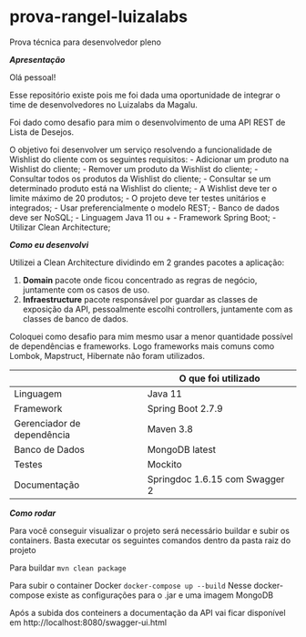 # prova-rangel-luizalabs
 Prova técnica para desenvolvedor pleno
 
***Apresentação***
 
Olá pessoal!
 
Esse repositório existe pois me foi dada uma oportunidade de integrar o time de desenvolvedores no Luizalabs da Magalu.
 
Foi dado como desafio para mim o desenvolvimento de uma API REST de Lista de Desejos.
 
O objetivo foi desenvolver um serviço resolvendo a funcionalidade de Wishlist do cliente com os seguintes requisitos:
	- Adicionar um produto na Wishlist do cliente;
	- Remover um produto da Wishlist do cliente;
	- Consultar todos os produtos da Wishlist do cliente;
	- Consultar se um determinado produto está na Wishlist do cliente;
	- A Wishlist deve ter o limite máximo de 20 produtos;
	- O projeto deve ter testes unitários e integrados;
	- Usar preferencialmente o modelo REST;
	- Banco de dados deve ser NoSQL;
	- Linguagem Java 11 ou +
	- Framework Spring Boot;
	- Utilizar Clean Architecture;
	
 
***Como eu desenvolvi***

Utilizei a Clean Architecture dividindo em 2 grandes pacotes a aplicação:

1. **Domain** pacote onde ficou concentrado as regras de negócio, juntamente com os casos de uso.
2. **Infraestructure** pacote responsável por guardar as classes de exposição da API, pessoalmente escolhi controllers, juntamente com as classes de banco de dados.


Coloquei como desafio para mim mesmo usar a menor quantidade possível de dependências e frameworks.
Logo frameworks mais comuns como Lombok, Mapstruct, Hibernate não foram utilizados.

|   | O que foi utilizado |
| ------------- | ------------- |
| Linguagem  | Java 11  |
| Framework | Spring Boot 2.7.9  |
| Gerenciador de dependência | Maven 3.8 |
| Banco de Dados | MongoDB latest |
| Testes | Mockito |
| Documentação | Springdoc 1.6.15 com Swagger 2 |


 
 
***Como rodar***

Para você conseguir visualizar o projeto será necessário buildar e subir os containers.
Basta executar os seguintes comandos dentro da pasta raiz do projeto


Para buildar
`mvn clean package`


Para subir o container Docker 
`docker-compose up --build`
Nesse docker-compose existe as configurações para o .jar e uma imagem MongoDB 



Após a subida dos conteiners a documentação da API vai ficar disponível em
http://localhost:8080/swagger-ui.html


